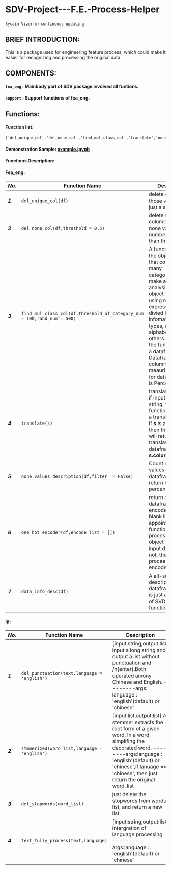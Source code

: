 # SDV-Project---F.E.-Process-Helper
`Sycain Vizerfur` `continuous updating`
## BRIEF INTRODUCTION:

This is a package used for engineering feature process, which could make it easier for recognizing and processing the original data. 

## COMPONENTS:
#### `fea_eng` : Mainbody part of SDV package involved all funtions.
#### `support` : Support functions of fea_eng.

## Functions:
#### Function list:

```
['del_unique_col','del_none_col','find_mul_class_col','translate','none_values_description','one_hot_encoder','data_info_desc']
```

#### Demonstration Sample: [example.ipynb](https://github.com/StrangeData-v/SDV-Project---F.E.-Process-Helper/blob/master/example.ipynb)


#### Functions Description:
#### Fea_eng:
|  ***No.*** |  Function Name | Description |
|---|---|---|
|***1***|`del_unique_col(df)`|   delete columns those values are just a single one.    |
|***2***|`del_none_col(df,threshold = 0.5)`|   delete those columns whose none values number is bigger than threshold    |
|***3***|`find_mul_class_col(df,threshold_of_category_num = 100,rand_num = 500)`|   A function for filter the object features that contain so many categories.Also make a infomation analysis for each object features using reguler expression.We divied the infomation to three types, number, alphabet and others.And then the function return a dataframe. Dataframe have 5 columns. The meauring scaler for data structure is Percentage    |
|***4***|`translate(s)`|    translate function. if input __s__ is a string, then function will return a translated string. If __s__ is a dataframe, then the function will return a translation dataframe of __s.columns__.   |
|***5***|`none_values_description(df,filter_ = False)`|   Count np.nan type values of dataframe and return by percentage    |
|***6***|`one_hot_encoder(df,encode_list = [])`|   return a processed dataframe.If encode_list(default blank list) is not appointed, the function will processing all the object features of input datafrme. If not, then just proceesing the encode_list givend    |
|***7***|`data_info_desc(df)`|    A all-sided description of dataframe, which is just a colloction of SVD.fea_eng function.   |

#### lp:
|  ***No.*** |  Function Name | Description |
|---|---|---|
|***1***|`del_punctuation(text,language = 'english')`|   [input:string,output:list] input a long string and output a list without punctuation and /n(enter).Both operated amony Chinese and English.    --------args: language : 'english'(default) or 'chinese'    |
|***2***|`stmmerized(word_list,language = 'english')`|   [input:list,output:list]  A stemmer extracts the root form of a given word. In a word, simplifing the decorated word.    --------args:language : 'english'(default) or 'chinese',if lanuage == 'chinese', then just return the original word_list  |
|***3***|`del_stopwords(word_list)`|   just delete the stopwords from words list, and return a new list   |
|***4***|`text_fully_process(text,language)`|     [input:string,output:list]  intergration of language processing. --------args:language : 'english'(default) or 'chinese'   |
